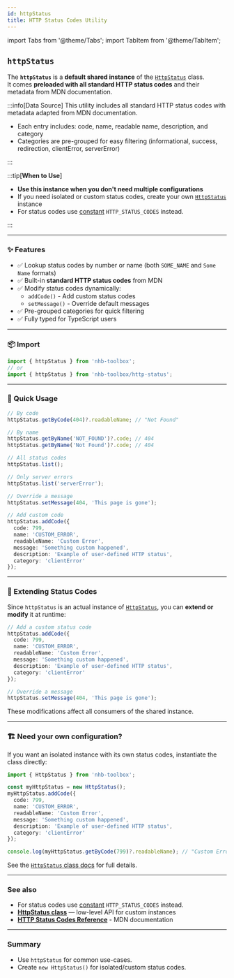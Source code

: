```yaml
---
id: httpStatus
title: HTTP Status Codes Utility
---
```


import Tabs from '@theme/Tabs';
import TabItem from '@theme/TabItem';

## `httpStatus`

The **`httpStatus`** is a **default shared instance** of the [`HttpStatus`](/docs/classes/HttpStatus) class.  
It comes **preloaded with all standard HTTP status codes** and their metadata from MDN documentation.

:::info[Data Source]
This utility includes all standard HTTP status codes with metadata adapted from MDN documentation.

- Each entry includes: code, name, readable name, description, and category
- Categories are pre-grouped for easy filtering (informational, success, redirection, clientError, serverError)

:::

:::tip[**When to Use**]

- **Use this instance when you don't need multiple configurations**  
- If you need isolated or custom status codes, create your own [`HttpStatus`](#-need-your-own-configuration) instance
- For status codes use [constant](/docs/types/constants#available-constants) `HTTP_STATUS_CODES` instead.

:::

---

### ✨ Features

- ✅ Lookup status codes by number or name (both `SOME_NAME` and `Some Name` formats)
- ✅ Built-in **standard HTTP status codes** from MDN
- ✅ Modify status codes dynamically:
  - `addCode()` - Add custom status codes
  - `setMessage()` - Override default messages
- ✅ Pre-grouped categories for quick filtering
- ✅ Fully typed for TypeScript users

---

### 📦 Import

```ts
import { httpStatus } from 'nhb-toolbox';
// or
import { httpStatus } from 'nhb-toolbox/http-status';
```

---

### 🚀 Quick Usage

<Tabs>
<TabItem value="lookup" label="Lookup">

```ts
// By code
httpStatus.getByCode(404)?.readableName; // "Not Found"

// By name
httpStatus.getByName('NOT_FOUND')?.code; // 404
httpStatus.getByName('Not Found')?.code; // 404
```

</TabItem>
<TabItem value="list" label="List">

```ts
// All status codes
httpStatus.list();

// Only server errors
httpStatus.list('serverError');
```

</TabItem>
<TabItem value="modify" label="Modify">

```ts
// Override a message
httpStatus.setMessage(404, 'This page is gone');

// Add custom code
httpStatus.addCode({
  code: 799,
  name: 'CUSTOM_ERROR',
  readableName: 'Custom Error',
  message: 'Something custom happened',
  description: 'Example of user-defined HTTP status',
  category: 'clientError'
});
```

</TabItem>
</Tabs>

---

### 🔧 Extending Status Codes

Since `httpStatus` is an actual instance of [`HttpStatus`](/docs/classes/HttpStatus),
you can **extend or modify** it at runtime:

```ts
// Add a custom status code
httpStatus.addCode({
  code: 799,
  name: 'CUSTOM_ERROR',
  readableName: 'Custom Error',
  message: 'Something custom happened',
  description: 'Example of user-defined HTTP status',
  category: 'clientError'
});

// Override a message
httpStatus.setMessage(404, 'This page is gone');
```

These modifications affect all consumers of the shared instance.

---

### 🏗 Need your own configuration?

If you want an isolated instance with its own status codes, instantiate the class directly:

```ts
import { HttpStatus } from 'nhb-toolbox';

const myHttpStatus = new HttpStatus();
myHttpStatus.addCode({
  code: 799,
  name: 'CUSTOM_ERROR',
  readableName: 'Custom Error',
  message: 'Something custom happened',
  description: 'Example of user-defined HTTP status',
  category: 'clientError'
});

console.log(myHttpStatus.getByCode(799)?.readableName); // "Custom Error"
```

See the [`HttpStatus` class docs](/docs/classes/HttpStatus) for full details.

---

### See also

- For status codes use [constant](/docs/types/constants#available-constants) `HTTP_STATUS_CODES` instead.
- [**HttpStatus class**](/docs/classes/HttpStatus) — low-level API for custom instances
- [**HTTP Status Codes Reference**](https://developer.mozilla.org/en-US/docs/Web/HTTP/Status) - MDN documentation

---

### Summary

- Use `httpStatus` for common use-cases.  
- Create `new HttpStatus()` for isolated/custom status codes.
